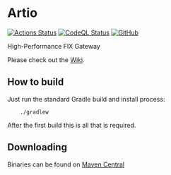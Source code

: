 # Artio

[![Actions Status](https://github.com/real-logic/artio/workflows/Continuous%20Integration/badge.svg)](https://github.com/real-logic/artio/actions)
[![CodeQL Status](https://github.com/real-logic/artio/workflows/CodeQL/badge.svg)](https://github.com/real-logic/artio/actions)
[![GitHub](https://img.shields.io/github/license/real-logic/Aeron.svg)](https://github.com/real-logic/aeron/blob/master/LICENSE)

High-Performance FIX Gateway

Please check out the [Wiki](https://github.com/real-logic/artio/wiki).

## How to build

Just run the standard Gradle build and install process:

```
    ./gradlew
```

After the first build this is all that is required.

## Downloading

Binaries can be found on [Maven Central](https://central.sonatype.com/search?q=artio&namespace=uk.co.real-logic)
